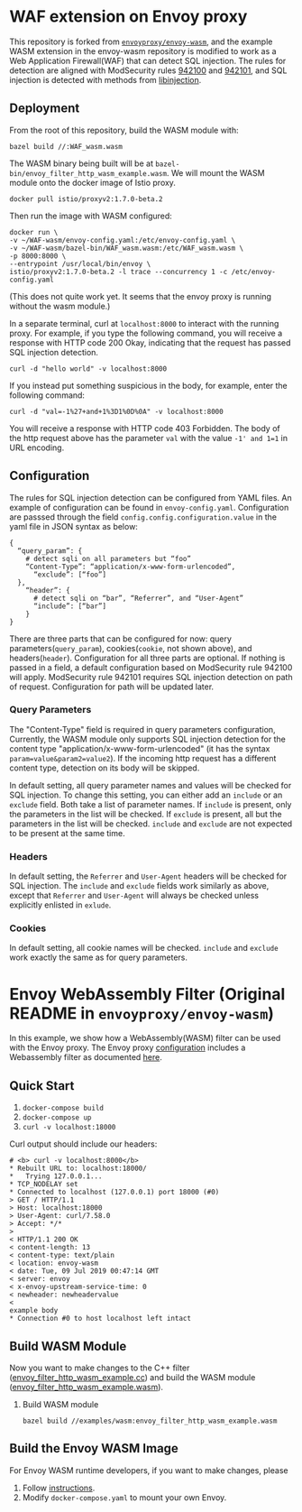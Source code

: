# WAF extension on Envoy proxy

This repository is forked from
[`envoyproxy/envoy-wasm`](https://github.com/envoyproxy/envoy-wasm), and the
example WASM
extension in the envoy-wasm repository is modified to work as a Web Application
Firewall(WAF) that
can detect SQL injection. The rules for detection are aligned with ModSecurity
rules
[942100](https://github.com/coreruleset/coreruleset/blob/v3.3/dev/rules/REQUEST-942-APPLICATION-ATTACK-SQLI.conf#L45)
and
[942101](https://github.com/coreruleset/coreruleset/blob/v3.3/dev/rules/REQUEST-942-APPLICATION-ATTACK-SQLI.conf#L1458),
and SQL injection is detected with methods from
[libinjection](https://github.com/client9/libinjection).

## Deployment

From the root of this repository, build the WASM module with:

```
bazel build //:WAF_wasm.wasm
```

The WASM binary being built will be at
`bazel-bin/envoy_filter_http_wasm_example.wasm`.
We will mount the WASM module onto the docker image of Istio proxy.
```
docker pull istio/proxyv2:1.7.0-beta.2
```
Then run the image with WASM configured:
```
docker run \
-v ~/WAF-wasm/envoy-config.yaml:/etc/envoy-config.yaml \
-v ~/WAF-wasm/bazel-bin/WAF_wasm.wasm:/etc/WAF_wasm.wasm \
-p 8000:8000 \
--entrypoint /usr/local/bin/envoy \
istio/proxyv2:1.7.0-beta.2 -l trace --concurrency 1 -c /etc/envoy-config.yaml
```
(This does not quite work yet. It seems that the envoy proxy is running without the wasm module.)

In a separate terminal, curl at `localhost:8000` to interact with the running proxy. For example, if you type the following command, you will receive a response with HTTP code 200 Okay, indicating that the request has passed SQL injection detection.
```
curl -d "hello world" -v localhost:8000
```
If you instead put something suspicious in the body, for example, enter the
following command:
```
curl -d "val=-1%27+and+1%3D1%0D%0A" -v localhost:8000
```
You will receive a response with HTTP code 403 Forbidden. The body of the http
request above has the parameter `val` with the value `-1' and 1=1` in URL
encoding.

## Configuration
The rules for SQL injection detection can be configured from YAML files. An
example of configuration can be found in `envoy-config.yaml`.
Configuration are passsed through the field `config.config.configuration.value`
in the yaml file in JSON syntax as below:

```
{
  “query_param”: {
    # detect sqli on all parameters but “foo”
    “Content-Type”: “application/x-www-form-urlencoded”,
      “exclude”: [“foo”]
  },
    “header”: {
      # detect sqli on “bar”, “Referrer”, and “User-Agent”
      “include”: [“bar”]
    }
}
```

There are three parts that can be configured for now: query parameters(`query_param`), cookies(`cookie`, not shown above), and
    headers(`header`). Configuration for all three
    parts are optional. If nothing is passed in a
    field, a default configuration based on
    ModSecurity rule 942100 will apply. ModSecurity
    rule 942101 requires SQL injection detection on
    path of request. Configuration for path will be
    updated later.

### Query Parameters
The "Content-Type" field is required in query
    parameters configuration, Currently, the WASM
    module only supports SQL injection detection
    for the content type
    "application/x-www-form-urlencoded" (it has the
        syntax `param=value&param2=value2`). If the
    incoming http request has a different content
    type, detection on its body will be skipped.

In default setting, all query parameter names
    and values will be checked for SQL injection.
    To change this setting, you can either add an
    `include` or an `exclude` field. Both take a
    list of parameter names. If `include` is
    present, only the parameters in the list will
    be checked. If `exclude` is present, all but
    the parameters in the list will be checked.
    `include` and `exclude` are not expected to be
    present at the same time.

### Headers
In default setting, the `Referrer` and
    `User-Agent` headers will be checked for SQL
    injection. The `include` and `exclude` fields
    work similarly as above, except that `Referrer`
    and `User-Agent` will always be checked unless
    explicitly enlisted in `exlude`.

### Cookies
In default setting, all cookie names will be
    checked. `include` and `exclude` work exactly
    the same as for query parameters.


# Envoy WebAssembly Filter (Original README in `envoyproxy/envoy-wasm`)
In this example, we show how a WebAssembly(WASM) filter can be used with the Envoy
proxy. The Envoy proxy [configuration](./envoy.yaml) includes a Webassembly filter
as documented [here](https://www.envoyproxy.io/docs/envoy/latest/).
<!--TODO(bianpengyuan): change to the url of Wasm filter once the doc is ready.-->

## Quick Start

1. `docker-compose build`
2. `docker-compose up`
3. `curl -v localhost:18000`

Curl output should include our headers:

```
# <b> curl -v localhost:8000</b>
* Rebuilt URL to: localhost:18000/
*   Trying 127.0.0.1...
* TCP_NODELAY set
* Connected to localhost (127.0.0.1) port 18000 (#0)
> GET / HTTP/1.1
> Host: localhost:18000
> User-Agent: curl/7.58.0
> Accept: */*
> 
< HTTP/1.1 200 OK
< content-length: 13
< content-type: text/plain
< location: envoy-wasm
< date: Tue, 09 Jul 2019 00:47:14 GMT
< server: envoy
< x-envoy-upstream-service-time: 0
< newheader: newheadervalue
< 
example body
* Connection #0 to host localhost left intact
```

## Build WASM Module

Now you want to make changes to the C++ filter ([envoy_filter_http_wasm_example.cc](envoy_filter_http_wasm_example.cc))
and build the WASM module ([envoy_filter_http_wasm_example.wasm](envoy_filter_http_wasm_example.wasm)).

1. Build WASM module
   ```shell
   bazel build //examples/wasm:envoy_filter_http_wasm_example.wasm
   ```

## Build the Envoy WASM Image

<!--TODO(incfly): remove this once we upstream WASM to envoyproxy main repo.-->

For Envoy WASM runtime developers, if you want to make changes, please

1. Follow [instructions](https://github.com/envoyproxy/envoy-wasm/blob/master/WASM.md).
2. Modify `docker-compose.yaml` to mount your own Envoy.
